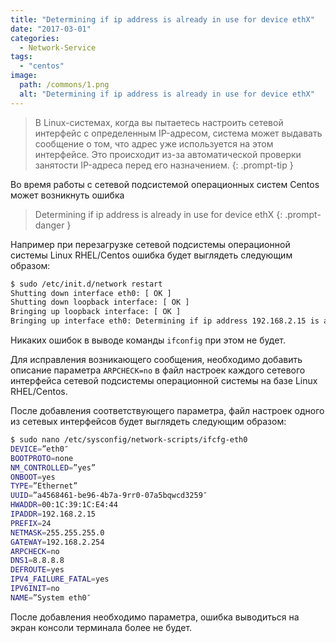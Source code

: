 ```yaml
---
title: "Determining if ip address is already in use for device ethX"
date: "2017-03-01"
categories: 
  - Network-Service
tags: 
  - "centos"
image:
  path: /commons/1.png
  alt: "Determining if ip address is already in use for device ethX"
---
```

> В Linux-системах, когда вы пытаетесь настроить сетевой интерфейс с определенным IP-адресом, система может выдавать сообщение о том, что адрес уже используется на этом интерфейсе. Это происходит из-за автоматической проверки занятости IP-адреса перед его назначением.
{: .prompt-tip }

Во время работы с сетевой подсистемой операционных систем Centos может возникнуть ошибка

> Determining if ip address is already in use for device ethX
{: .prompt-danger }

Например при перезагрузке сетевой подсистемы операционной системы Linux RHEL/Centos ошибка будет выглядеть следующим образом:

```sh
$ sudo /etc/init.d/network restart
Shutting down interface eth0: [ OK ]
Shutting down loopback interface: [ OK ]
Bringing up loopback interface: [ OK ]
Bringing up interface eth0: Determining if ip address 192.168.2.15 is already in use for device eth0… [ OK ]
```

Никаких ошибок в выводе команды `ifconfig` при этом не будет.

Для исправления возникающего сообщения, необходимо добавить описание параметра `ARPCHECK=no` в файл настроек каждого сетевого интерфейса сетевой подсистемы операционной системы на базе Linux RHEL/Centos.

После добавления соответствующего параметра, файл настроек одного из сетевых интерфейсов будет выглядеть следующим образом:

```sh
$ sudo nano /etc/sysconfig/network-scripts/ifcfg-eth0
DEVICE=”eth0″
BOOTPROTO=none
NM_CONTROLLED=”yes”
ONBOOT=yes
TYPE=”Ethernet”
UUID=”a4568461-be96-4b7a-9rr0-07a5bqwcd3259″
HWADDR=00:1C:39:1C:E4:44
IPADDR=192.168.2.15
PREFIX=24
NETMASK=255.255.255.0
GATEWAY=192.168.2.254
ARPCHECK=no
DNS1=8.8.8.8
DEFROUTE=yes
IPV4_FAILURE_FATAL=yes
IPV6INIT=no
NAME=”System eth0″
```

После добавления необходимо параметра, ошибка выводиться на экран консоли терминала более не будет.
